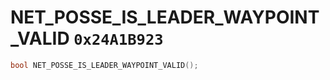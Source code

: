 # NET_POSSE_IS_LEADER_WAYPOINT_VALID `0x24A1B923`

```cpp
bool NET_POSSE_IS_LEADER_WAYPOINT_VALID();
```